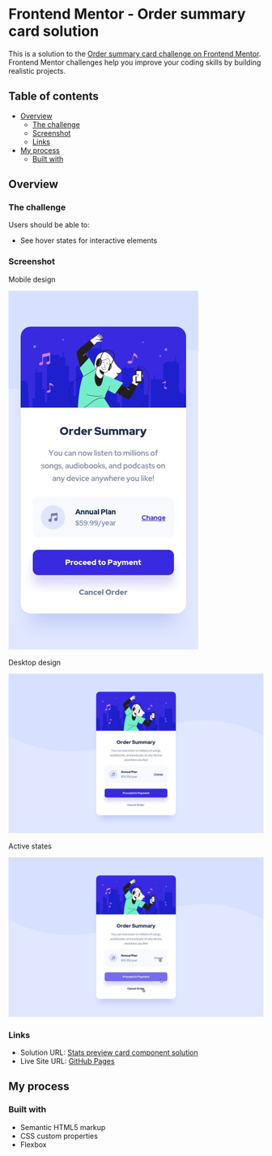 # Frontend Mentor - Order summary card solution

This is a solution to the [Order summary card challenge on Frontend Mentor](https://www.frontendmentor.io/challenges/order-summary-component-QlPmajDUj). Frontend Mentor challenges help you improve your coding skills by building realistic projects. 

## Table of contents

- [Overview](#overview)
  - [The challenge](#the-challenge)
  - [Screenshot](#screenshot)
  - [Links](#links)
- [My process](#my-process)
  - [Built with](#built-with)

## Overview

### The challenge

Users should be able to:

- See hover states for interactive elements

### Screenshot

Mobile design

![](assets/design/mobile-design.jpg)

Desktop design

![](assets/design/desktop-design.jpg)

Active states

![](assets/design/active-states.jpg)

### Links

- Solution URL: [Stats preview card component solution](https://www.frontendmentor.io/solutions/order-summary-component-6gcAVYOcoN)
- Live Site URL: [GitHub Pages](https://jimaloko.github.io/Order-summary-component/)

## My process

### Built with

- Semantic HTML5 markup
- CSS custom properties
- Flexbox
